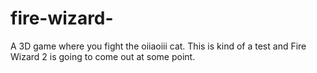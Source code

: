 # fire-wizard-
A 3D game where you fight the oiiaoiii cat. This is kind of a test and Fire Wizard 2 is going to come out at some point.

